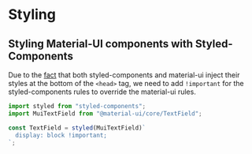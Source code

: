 # Styling

## Styling Material-UI components with Styled-Components

Due to the [fact](https://material-ui-next.com/guides/interoperability/#styled-components) that both styled-components and material-ui inject their styles at the bottom of the `<head>` tag, we need to add `!important` for the styled-components rules to override the material-ui rules.

```jsx
import styled from "styled-components";
import MuiTextField from "@material-ui/core/TextField";

const TextField = styled(MuiTextField)`
  display: block !important;
`;
```
